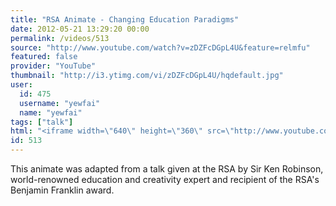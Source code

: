 ```yaml
---
title: "RSA Animate - Changing Education Paradigms"
date: 2012-05-21 13:29:20 00:00
permalink: /videos/513
source: "http://www.youtube.com/watch?v=zDZFcDGpL4U&feature=relmfu"
featured: false
provider: "YouTube"
thumbnail: "http://i3.ytimg.com/vi/zDZFcDGpL4U/hqdefault.jpg"
user:
  id: 475
  username: "yewfai"
  name: "yewfai"
tags: ["talk"]
html: "<iframe width=\"640\" height=\"360\" src=\"http://www.youtube.com/embed/zDZFcDGpL4U?wmode=transparent&fs=1&feature=oembed\" frameborder=\"0\" allowfullscreen></iframe>"
id: 513
---
```


This animate was adapted from a talk given at the RSA by Sir Ken Robinson, world-renowned education and creativity expert and recipient of the RSA's Benjamin Franklin award.